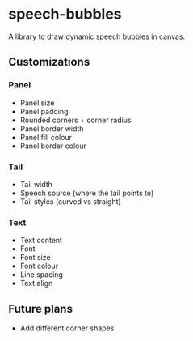 # speech-bubbles
A library to draw dynamic speech bubbles in canvas.

## Customizations

### Panel
- Panel size
- Panel padding
- Rounded corners + corner radius
- Panel border width
- Panel fill colour
- Panel border colour

### Tail
- Tail width
- Speech source (where the tail points to)
- Tail styles (curved vs straight)

### Text
- Text content
- Font
- Font size
- Font colour
- Line spacing
- Text align

## Future plans
- Add different corner shapes
